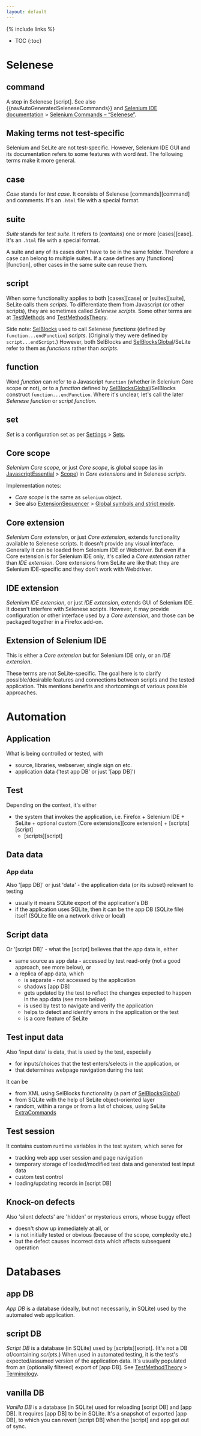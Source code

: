 ```yaml
---
layout: default
---
```

{% include links %}
* TOC
{:toc}

# Selenese

## command
A step in Selenese [script]. See also {{navAutoGeneratedSeleneseCommands}} and [Selenium IDE documentation](http://docs.seleniumhq.org/docs/02_selenium_ide.jsp) > [Selenium Commands – “Selenese”](http://docs.seleniumhq.org/docs/02_selenium_ide.jsp#selenium-commands-selenese]).

## Making terms not test-specific
Selenium and SeLite are not test-specific. However, Selenium IDE GUI and its documentation refers to some features with word _test_. The following terms make it more general.

## case
_Case_ stands for _test case_. It consists of Selenese [commands][command] and comments. It's an `.html` file with a special format.

## suite
_Suite_ stands for _test suite_. It refers to (_contains_) one or more [cases][case]. It's an `.html` file with a special format.

A suite and any of its cases don't have to be in the same folder. Therefore a case can belong to multiple suites. If a case defines any [functions][function], other cases in the same suite can reuse them.

## script
When some functionality applies to both [cases][case] or [suites][suite], SeLite calls them _scripts_. To differentiate them from Javascript (or other scripts), they are sometimes called _Selenese scripts_. Some other terms are at [TestMethods](TestMethods) and [TestMethodsTheory](TestMethodsTheory).

Side note: [SelBlocks](https://addons.mozilla.org/en-US/firefox/addon/selenium-ide-sel-blocks/versions/) used to call Selenese _functions_ (defined by `function...endFunction`) _scripts_. (Originally they were defined by `script...endScript`.) However, both SelBlocks and [SelBlocksGlobal](SelBlocksGlobal)/SeLite refer to them as _functions_ rather than _scripts_.

## function
Word _function_ can refer to a Javascript `function` (whether in Selenium Core scope or not), or to a _function_ defined by [SelBlocksGlobal](SelBlocksGlobal)/SelBlocks construct `function...endFunction`. Where it's unclear, let's call the later _Selenese function_ or _script function_.

## set
_Set_ is a configuration set as per [Settings](Settings) > [Sets](Settings#sets).

## Core scope
_Selenium Core scope_, or just _Core scope_, is global scope (as in [JavascriptEssential](JavascriptEssential) > [Scope](JavascriptEssential#scope)) in _Core extensions_ and in Selenese _scripts_.

Implementation notes:

* _Core scope_ is the same as `selenium` object.
* See also [ExtensionSequencer](ExtensionSequencer) > [Global symbols and strict mode](ExtensionSequencer#global-symbols-and-strict-mode).

## Core extension
_Selenium Core extension_, or just _Core extension_, extends functionality available to Selenese scripts. It doesn't provide any visual interface. Generally it can be loaded from Selenium IDE or Webdriver. But even if a Core extension is for Selenium IDE only, it's called a _Core extension_ rather than _IDE extension_. Core extensions from SeLite are like that: they are Selenium IDE-specific and they don't work with Webdriver.

## IDE extension
_Selenium IDE extension_, or just _IDE extension_, extends GUI of Selenium IDE. It doesn't interfere with Selenese scripts. However, it may provide configuration or other interface used by a _Core extension_, and those can be packaged together in a Firefox add-on.

## Extension of Selenium IDE
This is either a _Core extension_ but for Selenium IDE only, or an _IDE extension_.

These terms are not SeLite-specific. The goal here is to clarify possible/desirable features and connections between scripts and the tested application. This mentions benefits and shortcomings of various possible approaches.

# Automation

## Application
What is being controlled or tested, with

 * source, libraries, webserver, single sign on etc.
 * application data ('test app DB' or just '[app DB]')

## Test 
Depending on the context, it's either

  * the system that invokes the application, i.e. Firefox + Selenium IDE + SeLite + optional custom [Core extensions][core extension] + [scripts][script]
    * [scripts][script]

## Data data

### App data
Also '[app DB]' or just 'data' - the application data (or its subset) relevant to testing

  * usually it means SQLite export of the application's DB
  * if the application uses SQLite, then it can be the app DB (SQLite file) itself (SQLite file on a network drive or local)

## Script data
Or '[script DB]' - what the [script] believes that the app data is, either

  * same source as app data - accessed by test read-only (not a good approach, see more below), or
  * a replica of app data, which
    * is separate - not accessed by the application
    * shadows [app DB]
    * gets updated by the test to reflect the changes expected to happen in the app data (see more below)
    * is used by test to navigate and verify the application
    * helps to detect and identify errors in the application or the test
    * is a core feature of SeLite

## Test input data
Also 'input data' is data, that is used by the test, especially

  * for inputs/choices that the test enters/selects in the application, or
  * that determines webpage navigation during the test

It can be

   * from XML using SelBlocks functionality (a part of [SelBlocksGlobal](SelBlocksGlobal))
   * from SQLite with the help of SeLite object-oriented layer
   * random, within a range or from a list of choices, using SeLite [ExtraCommands](ExtraCommands)

## Test session
It contains custom runtime variables in the test system, which serve for

   * tracking web app user session and page navigation
   * temporary storage of loaded/modified test data and generated test input data
   * custom test  control
   * loading/updating records in [script DB]

## Knock-on defects
Also 'silent defects' are 'hidden' or mysterious errors, whose buggy effect

   * doesn't show up immediately at all, or
   * is not initially tested or obvious (because of the scope, complexity etc.)
   * but the defect causes incorrect data which affects subsequent operation

# Databases

## app DB
_App DB_ is a database (ideally, but not necessarily, in SQLite) used by the automated web application.

## script DB
_Script DB_ is a database (in SQLite) used by [scripts][script]. (It's not a DB of/containing _scripts_.) When used in automated testing, it is the test's expected/assumed version of the application data. It's usually populated from an (optionally filtered) export of [app DB]. See [TestMethodTheory](TestMethodTheory) > [Terminology](TestMethodTheory#terminology).

## vanilla DB
_Vanilla DB_ is a database (in SQLite) used for reloading [script DB] and [app DB]. It requires [app DB] to be in SQLite. It's a snapshot of exported [app DB], to which you can revert [script DB] when the [script] and app get out of sync.
